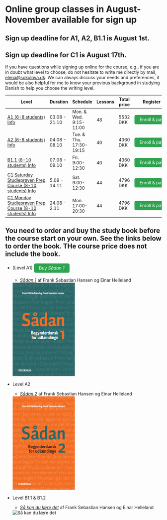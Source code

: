 
# Online group classes in August-November available for sign up

## Sign up deadline for A1, A2, B1.1 is August 1st.

## Sign up deadline for C1 is August 17th.

If you have questions while signing up online for the course, e.g., if you are in doubt what level to choose, do not hesitate to write me directly by mail, [elena@sokolova.dk](mailto:elena@sokolova.dk). We can always discuss your needs and preferences, it would be also helpful for me to know your previous background in studying Danish to help you choose the writing level. 

<style>
.btn {
  color: white;
  background-color: #2ea44f;
  border-color: rgba(27,31,35,.1);
  box-shadow: 0 0px 0 rgba(27,31,35,.1),inset 0 1px 0 hsla(0,0%,100%,.03);
  position: relative;
  display: inline-block;
  padding: 5px 16px;
  font-size: 14px
  font-weight: 500;
  line-height: 20px;
  white-space: nowrap;
  vertical-align: middle;
  cursor: pointer;
  border: 1px solid;
  border-radius: 6px;
  text-decoration: none;
}
</style>


Level | Duration | Schedule | Lessons | Total price | Register
-- | -- | -- | -- | -- | --
[A1 (6-8 students) Info](a1-danish-online) | 03.08 - 21.10 | Mon. & Wed. 9:15-11:00 | 48 | 5532 DKK | <a class="btn" href="https://elenasokolova.podia.com/a1-danish-online">Enroll & pay</a>
[A2 (6-8 students) Info](a2-danish-online) | 04.08 - 08.10 | Tue. & Thu. 17:30-19:15 | 40 | 4360 DKK | <a class="btn" href="https://elenasokolova.podia.com/a2-danish-online">Enroll & pay</a>
[B1.1 (8-10 students) Info](b1-danish-online) | 07.08 - 09.10 | Fri. 9:00-12:30 | 40 | 4360 DKK | <a class="btn" href="https://elenasokolova.podia.com/b1-1-danish-online">Enroll & pay</a>
[C1 Saturday Studieprøven Prep Course (8-10 students) Info](studieprove-online-course) | 5.09 - 14.11 | Sat. 9:00-12:30 | 44 | 4796 DKK | <a class="btn" href="https://elenasokolova.podia.com/c1-online-studieproven-saturday-prep-course">Enroll & pay</a>
[C1 Monday Studieprøven Prep Course (8-10 students) Info](studieprove-online-course) | 24.08 - 2.11 | Mon. 17:00-20:30 | 44 | 4796 DKK | <a class="btn" href="https://elenasokolova.podia.com/c1-online-studieproven-prep-course">Enroll & pay</a>

## You need to order and buy the study book before the course start on your own. See the links below to order the book. THe course price does not include the book.

* [Level A1] <a class="btn" href="https://gyldendal-uddannelse.dk/products/sadan-1-bog-35032-9788702144260?gclid=Cj0KCQjw9IX4BRCcARIsAOD2OB2ORKliBuOlNZSx9lSi3LTTOLF6rPKOiEX8ZeZP80hL9_r6EOKI3LkaAt_JEALw_wcB&gclsrc=aw.ds">Buy *Sådan 1*</a>
  * *[Sådan 1]()* af Frank Sebastian Hansen og Einar Helleland 
  
  <img src="forside-saadan1-png.png" alt="Sådan 1" width="200" height="300" />
  
* Level A2
  * *[Sådan 2](https://gyldendal-uddannelse.dk/products/sadan-2-bog-35033-9788702144277)* af Frank Sebastian Hansen og Einar Helleland 
  
  <img src="forside-saadan2-.png" alt="Sådan 2" width="200" height="300" />
 
* Level B1.1 & B1.2
  * *[Så kan du lære det](https://gyldendal-uddannelse.dk/products/sa-kan-du-lare-det-bog-40351-9788702185676)* af Frank Sebastian Hansen og Einar Helleland 
 
   <img src="saa-kan-du-lære-det.png" alt="Så kan du lære det" width="200" height="300" />


